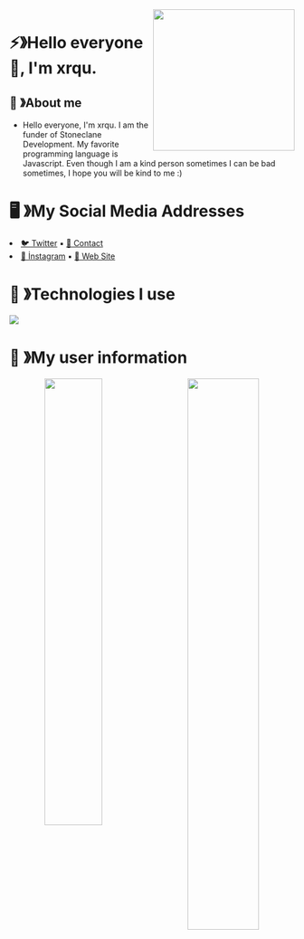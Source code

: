 <img width="250" align="right" src="https://raw.githubusercontent.com/xrqulette/xrqulette/main/1653471573834.png" />

# ⚡》Hello everyone 👊, I'm xrqu.

## 🥀 》About me 
* Hello everyone, I'm xrqu. I am the funder of Stoneclane Development. My favorite programming language is Javascript. Even though I am a kind person sometimes I can be bad sometimes, I hope you will be kind to me :) 

# 🖥 》My Social Media Addresses
<div align="left" width="45%"

* [🐦 Twitter](https://twitter.com/xrqulette) ▪︎ [🌲 Contact](mailto:xrqu@sdevs.org)
* [🌻 İnstagram](https://instagram.com/xrqu.live) ▪︎ [🦚 Web Site](https://xrqu.live)

</div>

# 🍁 》Technologies I use 
<img src="https://skillicons.dev/icons?i=nextjs,html,css,javascript,typescript,php,tailwindcss,nestjs,mongodb,heroku,github,alpinejs,arduino,bootstrap,java,git,go,ps,sqlite,mysql,nodejs,prisma,sass,webpack,react,express&theme=dark" />
</div>

# 🌼 》My user information
<div align="center" width="100%">
   <img align="left" width="45%" src="https://github-readme-stats.vercel.app/api?username=xrqulette&show_icons=true&count_private=true&theme=react&hide_border=true&bg_color=0D1117">
   <img align="right" width="50%" src="https://activity-graph.herokuapp.com/graph?username=xrqulette&bg_color=0D1117&color=5BCDEC&line=5BCDEC&point=FFFFFF&hide_border=true">
</div>
